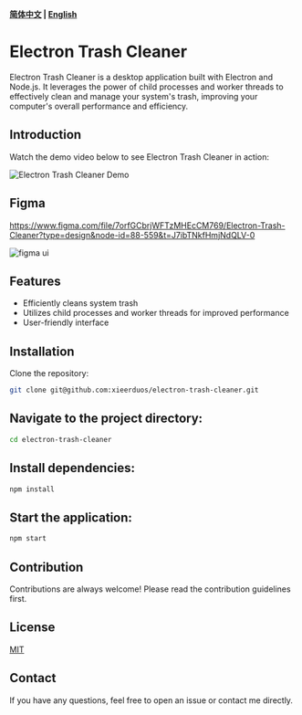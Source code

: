 **[简体中文](README-zh.md) | [English](README.md)**

# Electron Trash Cleaner

Electron Trash Cleaner is a desktop application built with Electron and Node.js. It leverages the power of child processes and worker threads to effectively clean and manage your system's trash, improving your computer's overall performance and efficiency.

## Introduction

Watch the demo video below to see Electron Trash Cleaner in action:

![Electron Trash Cleaner Demo](demo.gif)

## Figma

https://www.figma.com/file/7orfGCbrjWFTzMHEcCM769/Electron-Trash-Cleaner?type=design&node-id=88-559&t=J7ibTNkfHmjNdQLV-0

![figma ui](figma.gif)

## Features

- Efficiently cleans system trash
- Utilizes child processes and worker threads for improved performance
- User-friendly interface

## Installation

Clone the repository:

```bash
git clone git@github.com:xieerduos/electron-trash-cleaner.git
```

## Navigate to the project directory:

```bash
cd electron-trash-cleaner
```

## Install dependencies:

```bash
npm install
```

## Start the application:

```bash
npm start
```

## Contribution

Contributions are always welcome! Please read the contribution guidelines first.

## License

[MIT](./LICENSE)

## Contact

If you have any questions, feel free to open an issue or contact me directly.
